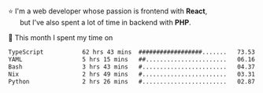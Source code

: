 ⭐ I'm a web developer whose passion is frontend with <b>React</b>,<br/>
&nbsp; &nbsp; &nbsp; but I've also spent a lot of time in backend with <b>PHP</b>.

📅 This month I spent my time on

<!--START_SECTION:waka-->

```txt
TypeScript           62 hrs 43 mins  ##################.......   73.53 %
YAML                 5 hrs 15 mins   ##.......................   06.16 %
Bash                 3 hrs 43 mins   #........................   04.37 %
Nix                  2 hrs 49 mins   #........................   03.31 %
Python               2 hrs 26 mins   #........................   02.87 %
```

<!--END_SECTION:waka-->
